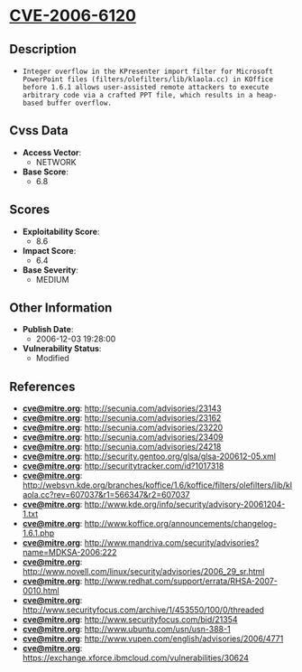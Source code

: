 
# [CVE-2006-6120](https://cve.mitre.org/cgi-bin/cvename.cgi?name=CVE-2006-6120)

## Description

- `Integer overflow in the KPresenter import filter for Microsoft PowerPoint files (filters/olefilters/lib/klaola.cc) in KOffice before 1.6.1 allows user-assisted remote attackers to execute arbitrary code via a crafted PPT file, which results in a heap-based buffer overflow.`

## Cvss Data

- **Access Vector**:
  - NETWORK
- **Base Score**:
  - 6.8

## Scores

- **Exploitability Score**:
  - 8.6
- **Impact Score**:
  - 6.4
- **Base Severity**:
  - MEDIUM

## Other Information

- **Publish Date**:
  - 2006-12-03 19:28:00
- **Vulnerability Status**:
  - Modified

## References

- **cve@mitre.org**: http://secunia.com/advisories/23143
- **cve@mitre.org**: http://secunia.com/advisories/23162
- **cve@mitre.org**: http://secunia.com/advisories/23220
- **cve@mitre.org**: http://secunia.com/advisories/23409
- **cve@mitre.org**: http://secunia.com/advisories/24218
- **cve@mitre.org**: http://security.gentoo.org/glsa/glsa-200612-05.xml
- **cve@mitre.org**: http://securitytracker.com/id?1017318
- **cve@mitre.org**: http://websvn.kde.org/branches/koffice/1.6/koffice/filters/olefilters/lib/klaola.cc?rev=607037&r1=566347&r2=607037
- **cve@mitre.org**: http://www.kde.org/info/security/advisory-20061204-1.txt
- **cve@mitre.org**: http://www.koffice.org/announcements/changelog-1.6.1.php
- **cve@mitre.org**: http://www.mandriva.com/security/advisories?name=MDKSA-2006:222
- **cve@mitre.org**: http://www.novell.com/linux/security/advisories/2006_29_sr.html
- **cve@mitre.org**: http://www.redhat.com/support/errata/RHSA-2007-0010.html
- **cve@mitre.org**: http://www.securityfocus.com/archive/1/453550/100/0/threaded
- **cve@mitre.org**: http://www.securityfocus.com/bid/21354
- **cve@mitre.org**: http://www.ubuntu.com/usn/usn-388-1
- **cve@mitre.org**: http://www.vupen.com/english/advisories/2006/4771
- **cve@mitre.org**: https://exchange.xforce.ibmcloud.com/vulnerabilities/30624
